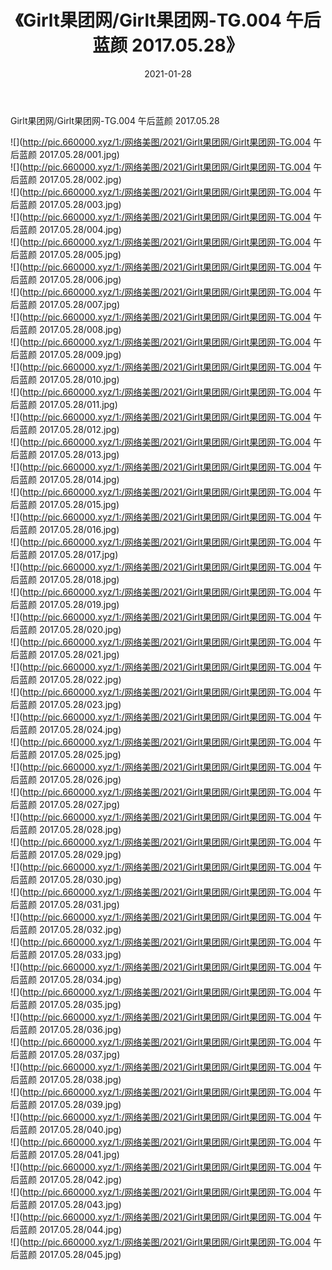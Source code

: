 ﻿---
layout: post
title:  《Girlt果团网/Girlt果团网-TG.004 午后蓝颜 2017.05.28》
date:   2021-01-28
img: http://pic.660000.xyz/1:/网络美图/2021/Girlt果团网/Girlt果团网-TG.004 午后蓝颜 2017.05.28/000.jpg
categories: [美女, 清纯, 唯美]
---

Girlt果团网/Girlt果团网-TG.004 午后蓝颜 2017.05.28

 ![](http://pic.660000.xyz/1:/网络美图/2021/Girlt果团网/Girlt果团网-TG.004 午后蓝颜 2017.05.28/001.jpg) <br>![](http://pic.660000.xyz/1:/网络美图/2021/Girlt果团网/Girlt果团网-TG.004 午后蓝颜 2017.05.28/002.jpg) <br>![](http://pic.660000.xyz/1:/网络美图/2021/Girlt果团网/Girlt果团网-TG.004 午后蓝颜 2017.05.28/003.jpg) <br>![](http://pic.660000.xyz/1:/网络美图/2021/Girlt果团网/Girlt果团网-TG.004 午后蓝颜 2017.05.28/004.jpg) <br>![](http://pic.660000.xyz/1:/网络美图/2021/Girlt果团网/Girlt果团网-TG.004 午后蓝颜 2017.05.28/005.jpg) <br>![](http://pic.660000.xyz/1:/网络美图/2021/Girlt果团网/Girlt果团网-TG.004 午后蓝颜 2017.05.28/006.jpg) <br>![](http://pic.660000.xyz/1:/网络美图/2021/Girlt果团网/Girlt果团网-TG.004 午后蓝颜 2017.05.28/007.jpg) <br>![](http://pic.660000.xyz/1:/网络美图/2021/Girlt果团网/Girlt果团网-TG.004 午后蓝颜 2017.05.28/008.jpg) <br>![](http://pic.660000.xyz/1:/网络美图/2021/Girlt果团网/Girlt果团网-TG.004 午后蓝颜 2017.05.28/009.jpg) <br>![](http://pic.660000.xyz/1:/网络美图/2021/Girlt果团网/Girlt果团网-TG.004 午后蓝颜 2017.05.28/010.jpg) <br>![](http://pic.660000.xyz/1:/网络美图/2021/Girlt果团网/Girlt果团网-TG.004 午后蓝颜 2017.05.28/011.jpg) <br>![](http://pic.660000.xyz/1:/网络美图/2021/Girlt果团网/Girlt果团网-TG.004 午后蓝颜 2017.05.28/012.jpg) <br>![](http://pic.660000.xyz/1:/网络美图/2021/Girlt果团网/Girlt果团网-TG.004 午后蓝颜 2017.05.28/013.jpg) <br>![](http://pic.660000.xyz/1:/网络美图/2021/Girlt果团网/Girlt果团网-TG.004 午后蓝颜 2017.05.28/014.jpg) <br>![](http://pic.660000.xyz/1:/网络美图/2021/Girlt果团网/Girlt果团网-TG.004 午后蓝颜 2017.05.28/015.jpg) <br>![](http://pic.660000.xyz/1:/网络美图/2021/Girlt果团网/Girlt果团网-TG.004 午后蓝颜 2017.05.28/016.jpg) <br>![](http://pic.660000.xyz/1:/网络美图/2021/Girlt果团网/Girlt果团网-TG.004 午后蓝颜 2017.05.28/017.jpg) <br>![](http://pic.660000.xyz/1:/网络美图/2021/Girlt果团网/Girlt果团网-TG.004 午后蓝颜 2017.05.28/018.jpg) <br>![](http://pic.660000.xyz/1:/网络美图/2021/Girlt果团网/Girlt果团网-TG.004 午后蓝颜 2017.05.28/019.jpg) <br>![](http://pic.660000.xyz/1:/网络美图/2021/Girlt果团网/Girlt果团网-TG.004 午后蓝颜 2017.05.28/020.jpg) <br>![](http://pic.660000.xyz/1:/网络美图/2021/Girlt果团网/Girlt果团网-TG.004 午后蓝颜 2017.05.28/021.jpg) <br>![](http://pic.660000.xyz/1:/网络美图/2021/Girlt果团网/Girlt果团网-TG.004 午后蓝颜 2017.05.28/022.jpg) <br>![](http://pic.660000.xyz/1:/网络美图/2021/Girlt果团网/Girlt果团网-TG.004 午后蓝颜 2017.05.28/023.jpg) <br>![](http://pic.660000.xyz/1:/网络美图/2021/Girlt果团网/Girlt果团网-TG.004 午后蓝颜 2017.05.28/024.jpg) <br>![](http://pic.660000.xyz/1:/网络美图/2021/Girlt果团网/Girlt果团网-TG.004 午后蓝颜 2017.05.28/025.jpg) <br>![](http://pic.660000.xyz/1:/网络美图/2021/Girlt果团网/Girlt果团网-TG.004 午后蓝颜 2017.05.28/026.jpg) <br>![](http://pic.660000.xyz/1:/网络美图/2021/Girlt果团网/Girlt果团网-TG.004 午后蓝颜 2017.05.28/027.jpg) <br>![](http://pic.660000.xyz/1:/网络美图/2021/Girlt果团网/Girlt果团网-TG.004 午后蓝颜 2017.05.28/028.jpg) <br>![](http://pic.660000.xyz/1:/网络美图/2021/Girlt果团网/Girlt果团网-TG.004 午后蓝颜 2017.05.28/029.jpg) <br>![](http://pic.660000.xyz/1:/网络美图/2021/Girlt果团网/Girlt果团网-TG.004 午后蓝颜 2017.05.28/030.jpg) <br>![](http://pic.660000.xyz/1:/网络美图/2021/Girlt果团网/Girlt果团网-TG.004 午后蓝颜 2017.05.28/031.jpg) <br>![](http://pic.660000.xyz/1:/网络美图/2021/Girlt果团网/Girlt果团网-TG.004 午后蓝颜 2017.05.28/032.jpg) <br>![](http://pic.660000.xyz/1:/网络美图/2021/Girlt果团网/Girlt果团网-TG.004 午后蓝颜 2017.05.28/033.jpg) <br>![](http://pic.660000.xyz/1:/网络美图/2021/Girlt果团网/Girlt果团网-TG.004 午后蓝颜 2017.05.28/034.jpg) <br>![](http://pic.660000.xyz/1:/网络美图/2021/Girlt果团网/Girlt果团网-TG.004 午后蓝颜 2017.05.28/035.jpg) <br>![](http://pic.660000.xyz/1:/网络美图/2021/Girlt果团网/Girlt果团网-TG.004 午后蓝颜 2017.05.28/036.jpg) <br>![](http://pic.660000.xyz/1:/网络美图/2021/Girlt果团网/Girlt果团网-TG.004 午后蓝颜 2017.05.28/037.jpg) <br>![](http://pic.660000.xyz/1:/网络美图/2021/Girlt果团网/Girlt果团网-TG.004 午后蓝颜 2017.05.28/038.jpg) <br>![](http://pic.660000.xyz/1:/网络美图/2021/Girlt果团网/Girlt果团网-TG.004 午后蓝颜 2017.05.28/039.jpg) <br>![](http://pic.660000.xyz/1:/网络美图/2021/Girlt果团网/Girlt果团网-TG.004 午后蓝颜 2017.05.28/040.jpg) <br>![](http://pic.660000.xyz/1:/网络美图/2021/Girlt果团网/Girlt果团网-TG.004 午后蓝颜 2017.05.28/041.jpg) <br>![](http://pic.660000.xyz/1:/网络美图/2021/Girlt果团网/Girlt果团网-TG.004 午后蓝颜 2017.05.28/042.jpg) <br>![](http://pic.660000.xyz/1:/网络美图/2021/Girlt果团网/Girlt果团网-TG.004 午后蓝颜 2017.05.28/043.jpg) <br>![](http://pic.660000.xyz/1:/网络美图/2021/Girlt果团网/Girlt果团网-TG.004 午后蓝颜 2017.05.28/044.jpg) <br>![](http://pic.660000.xyz/1:/网络美图/2021/Girlt果团网/Girlt果团网-TG.004 午后蓝颜 2017.05.28/045.jpg) <br>